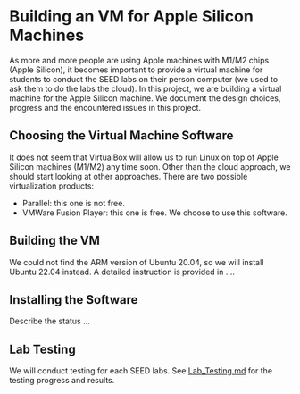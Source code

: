 # Building an VM for Apple Silicon Machines

As more and more people are using Apple machines with M1/M2
chips (Apple Silicon), it becomes important to provide 
a virtual machine for students to conduct the SEED labs 
on their person computer (we used to ask them to
do the labs the cloud). In this project, we are building 
a virtual machine for the Apple Silicon machine. 
We document the design choices, progress and the encountered 
issues in this project. 


## Choosing the Virtual Machine Software 

It does not seem that VirtualBox will allow us to run
Linux on top of Apple Silicon machines (M1/M2) any time soon.
Other than the cloud approach, we should start looking at
other approaches. There are two possible virtualization
products:

- Parallel: this one is not free.
- VMWare Fusion Player: this one is free. We choose to use this software.


## Building the VM

We could not find the ARM version of Ubuntu 20.04, so we will install
Ubuntu 22.04 instead. A detailed instruction is provided in ....


## Installing the Software 

Describe the status ...


## Lab Testing 

We will conduct testing for each SEED labs. 
See [Lab_Testing.md](./Lab_Testing.md) for the testing progress and results. 

